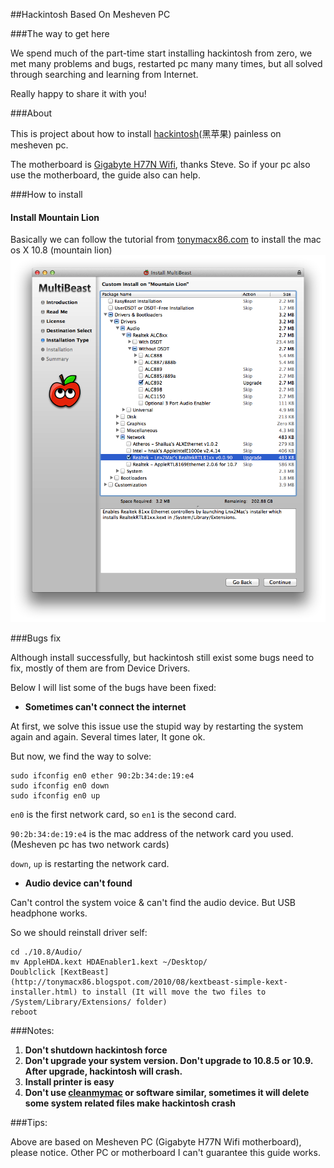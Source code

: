 ##Hackintosh Based On Mesheven PC

###The way to get here

We spend much of the part-time start installing hackintosh from zero, we met many
problems and bugs, restarted pc many many times, but all solved through searching
and learning from Internet.

Really happy to share it with you!

###About

This is project about how to install [hackintosh](http://en.wikipedia.org/wiki/Hackintosh)(黑苹果) painless on mesheven pc.

The motherboard is [Gigabyte H77N Wifi](http://www.gigabyte.com.au/products/product-page.aspx?pid=4338#ov), thanks Steve.
So if your pc also use the motherboard, the guide also can help.


###How to install

#### Install Mountain Lion

Basically we can follow the tutorial from [tonymacx86.com](http://www.tonymacx86.com/61-unibeast-install-os-x-mountain-lion-any-supported-intel-based-pc.html)
to install the mac os X 10.8 (mountain lion)
![MultiBeast](./10.8/Snip20140208_2.png)

###Bugs fix

Although install successfully, but hackintosh still exist some bugs need to fix, mostly of
them are from Device Drivers.

Below I will list some of the bugs have been fixed:

* **Sometimes can't connect the internet**

At first, we solve this issue use the stupid way by restarting the system again and again.
Several times later, It gone ok.

But now, we find the way to solve:

    sudo ifconfig en0 ether 90:2b:34:de:19:e4
    sudo ifconfig en0 down
    sudo ifconfig en0 up

`en0` is the first network card, so `en1` is the second card.

`90:2b:34:de:19:e4` is the mac address of the network card you used.(Mesheven pc has two network cards)

`down`, `up` is restarting the network card.

* **Audio device can't found**

Can't control the system voice & can't find the audio device. But USB headphone works.

So we should reinstall driver self:

    cd ./10.8/Audio/
    mv AppleHDA.kext HDAEnabler1.kext ~/Desktop/
    Doublclick [KextBeast](http://tonymacx86.blogspot.com/2010/08/kextbeast-simple-kext-installer.html) to install (It will move the two files to /System/Library/Extensions/ folder)
    reboot

###Notes:

1.  **Don't shutdown hackintosh force**
2.  **Don't upgrade your system version. Don't upgrade to 10.8.5 or 10.9. After upgrade,
hackintosh will crash.**
3.  **Install printer is easy**
4.  **Don't use [cleanmymac](http://macpaw.com/cleanmymac) or software similar, sometimes it will delete some system related files make hackintosh crash**

###Tips:

Above are based on Mesheven PC (Gigabyte H77N Wifi motherboard), please notice. Other
PC or motherboard I can't guarantee this guide works.
